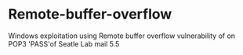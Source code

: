 # Remote-buffer-overflow
Windows exploitation using Remote buffer overflow vulnerability of on POP3 'PASS'of Seatle Lab mail 5.5
